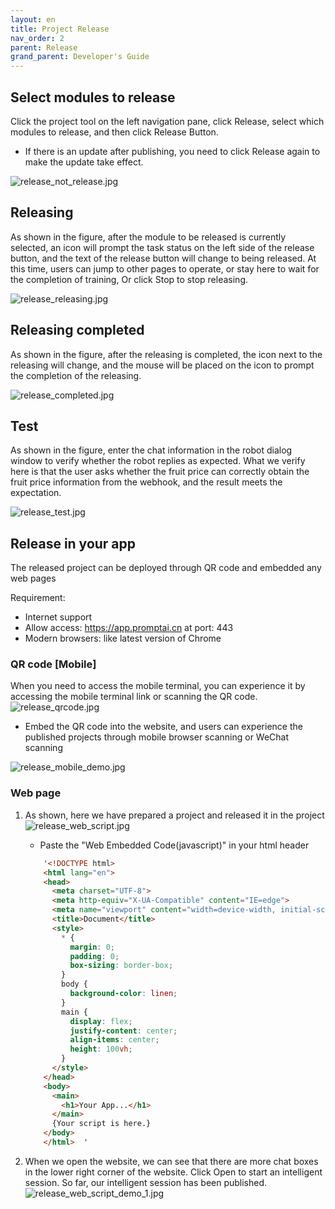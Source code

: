 ```yaml
---
layout: en
title: Project Release
nav_order: 2
parent: Release
grand_parent: Developer's Guide
---
```


## Select modules to release
Click the project tool on the left navigation pane, click Release, select which modules to release, and then click Release Button. 

- If there is an update after publishing, you need to click Release again to make the update take effect.

![release_not_release.jpg](/assets/images/tutorial/release_not_release.jpg)

## Releasing
As shown in the figure, after the module to be released is currently selected, an icon will prompt the task status on the left side of the release button, and the text of the release button will change to being released. At this time, users can jump to other pages to operate, or stay here to wait for the completion of training,
Or click Stop to stop releasing.

![release_releasing.jpg](/assets/images/tutorial/release_releasing.jpg)

## Releasing completed

As shown in the figure, after the releasing is completed, the icon next to the releasing will change, and the mouse will be placed on the icon to prompt the completion of the releasing.

![release_completed.jpg](/assets/images/tutorial/release_completed.jpg)

## Test
As shown in the figure, enter the chat information in the robot dialog window to verify whether the robot replies as expected.
What we verify here is that the user asks whether the fruit price can correctly obtain the fruit price information from the webhook, and the result meets the expectation.

![release_test.jpg](/assets/images/tutorial/release_test.jpg)

## Release in your app
The released project can be deployed through QR code and embedded any web pages

Requirement:
 - Internet support
 - Allow access: https://app.promptai.cn  at port: 443
 - Modern browsers: like latest version of Chrome

###  QR code [Mobile]
When you need to access the mobile terminal, you can experience it by accessing the mobile terminal link or scanning the QR code.
![release_qrcode.jpg](/assets/images/tutorial/release_qrcode.jpg)

* Embed the QR code into the website, and users can experience the published projects through mobile browser scanning or WeChat scanning

![release_mobile_demo.jpg](/assets/images/tutorial/release_mobile_demo.jpg)

### Web page 
1. As shown, here we have prepared a project and released it in the project
   ![release_web_script.jpg](/assets/images/tutorial/release_web_script.jpg)

    - Paste the "Web Embedded Code(javascript)" in your html header
    ```html
        '<!DOCTYPE html>
        <html lang="en">
        <head>
          <meta charset="UTF-8">
          <meta http-equiv="X-UA-Compatible" content="IE=edge">
          <meta name="viewport" content="width=device-width, initial-scale=1.0">
          <title>Document</title>
          <style>
            * {
              margin: 0;
              padding: 0;
              box-sizing: border-box;
            }
            body {
              background-color: linen;
            }
            main {
              display: flex;
              justify-content: center;
              align-items: center;
              height: 100vh;
            }
          </style>
        </head>
        <body>
          <main>
            <h1>Your App...</h1>
          </main>
          {Your script is here.}      
        </body>
        </html>  '  
    ```

2. When we open the website, we can see that there are more chat boxes in the lower right corner of the website. Click Open to start an intelligent session. So far, our intelligent session has been published.
   ![release_web_script_demo_1.jpg](/assets/images/tutorial/release_web_script_demo_1.jpg)
